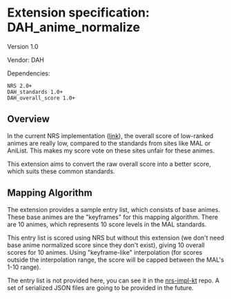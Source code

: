 # Extension specification: DAH_anime_normalize

Version 1.0

Vendor: DAH

Dependencies:
```
NRS 2.0+
DAH_standards 1.0+
DAH_overall_score 1.0+
```

## Overview

In the current NRS implementation ([link](https://github.com/ngoduyanh/nrs-impl-kt)), the overall score of low-ranked animes are really low, compared to the standards from sites like MAL or AniList. This makes my score vote on these sites unfair for these animes.

This extension aims to convert the raw overall score into a better score, which suits these common standards.

## Mapping Algorithm

The extension provides a sample entry list, which consists of base animes. These base animes are the "keyframes" for this mapping algorithm. There are 10 animes, which represents 10 score levels in the MAL standards.

This entry list is scored using NRS but without this extension (we don't need base anime normalized score since they don't exist), giving 10 overall scores for 10 animes. Using "keyframe-like" interpolation (for scores outside the interpolation range, the score will be capped between the MAL's 1-10 range).

The entry list is not provided here, you can see it in the [nrs-impl-kt](https://github.com/ngoduyanh/nrs-impl-kt/blob/master/core/src/main/kotlin/com/dah/nrs/exts/DAH_anime_normalize.kt) repo. A set of serialized JSON files are going to be provided in the future.
